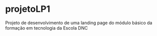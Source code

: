 # projetoLP1
Projeto de desenvolvimento de uma landing page do módulo básico da formação em tecnologia da Escola DNC

